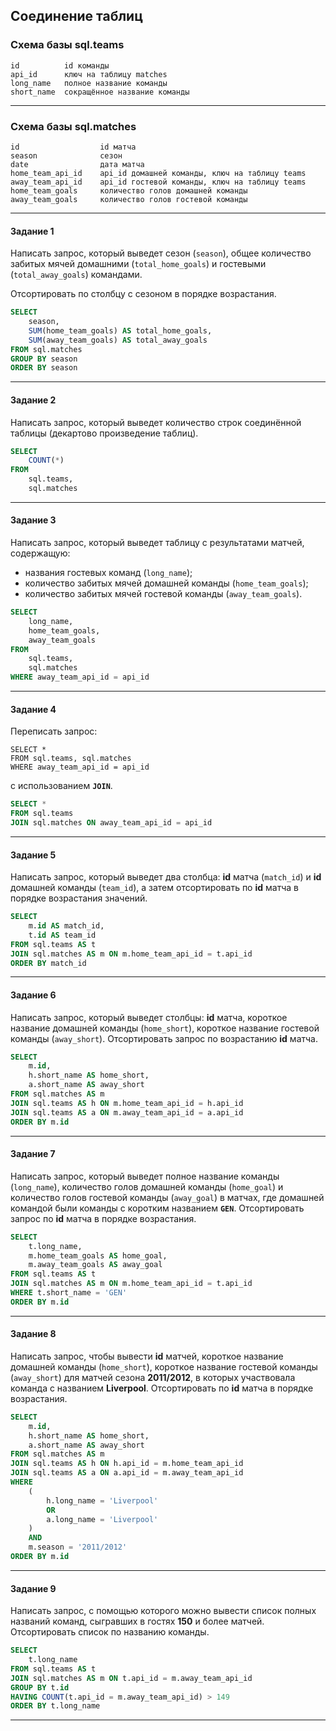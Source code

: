 ## Соединение таблиц ##

### Схема базы sql.teams ###

    id          id команды
    api_id      ключ на таблицу matches
    long_name   полное название команды
    short_name  сокращённое название команды

----

### Схема базы sql.matches ###

    id                  id матча
    season              сезон
    date                дата матча
    home_team_api_id    api_id домашней команды, ключ на таблицу teams
    away_team_api_id    api_id гостевой команды, ключ на таблицу teams
    home_team_goals     количество голов домашней команды
    away_team_goals     количество голов гостевой команды

----

#### **Задание 1** ####

Написать запрос, который выведет сезон (`season`), общее количество забитых
мячей домашними (`total_home_goals`) и гостевыми (`total_away_goals`) командами.

Отсортировать по столбцу с сезоном в порядке возрастания.

```sql
SELECT
    season,
    SUM(home_team_goals) AS total_home_goals,
    SUM(away_team_goals) AS total_away_goals
FROM sql.matches
GROUP BY season
ORDER BY season
```

----

#### **Задание 2** ####

Написать запрос, который выведет количество строк соединённой таблицы (декартово
произведение таблиц).

```sql
SELECT
    COUNT(*)
FROM
    sql.teams,
    sql.matches
```

----

#### **Задание 3** ####

Написать запрос, который выведет таблицу с результатами матчей, содержащую:

- названия гостевых команд (`long_name`);
- количество забитых мячей домашней команды (`home_team_goals`);
- количество забитых мячей гостевой команды (`away_team_goals`).

```sql
SELECT
    long_name,
    home_team_goals,
    away_team_goals
FROM
    sql.teams,
    sql.matches
WHERE away_team_api_id = api_id
```

----

#### **Задание 4** ####

Переписать запрос:

```text
SELECT *
FROM sql.teams, sql.matches
WHERE away_team_api_id = api_id
```

с использованием **`JOIN`**.

```sql
SELECT *
FROM sql.teams
JOIN sql.matches ON away_team_api_id = api_id
```

----

#### **Задание 5** ####

Написать запрос, который выведет два столбца: **id** матча (`match_id`) и **id**
домашней команды (`team_id`), а затем отсортировать по **id** матча в порядке
возрастания значений.

```sql
SELECT
    m.id AS match_id,
    t.id AS team_id
FROM sql.teams AS t
JOIN sql.matches AS m ON m.home_team_api_id = t.api_id
ORDER BY match_id
```

----

#### **Задание 6** ####

Написать запрос, который выведет столбцы: **id** матча, короткое название
домашней команды (`home_short`), короткое название гостевой команды
(`away_short`). Отсортировать запрос по возрастанию **id** матча.

```sql
SELECT
    m.id,
    h.short_name AS home_short,
    a.short_name AS away_short
FROM sql.matches AS m
JOIN sql.teams AS h ON m.home_team_api_id = h.api_id
JOIN sql.teams AS a ON m.away_team_api_id = a.api_id
ORDER BY m.id
```

----

#### **Задание 7** ####

Написать запрос, который выведет полное название команды (`long_name`),
количество голов домашней команды (`home_goal`) и количество голов гостевой
команды (`away_goal`) в матчах, где домашней командой были команды с коротким
названием **`GEN`**. Отсортировать запрос по **id** матча в порядке возрастания.

```sql
SELECT
    t.long_name,
    m.home_team_goals AS home_goal,
    m.away_team_goals AS away_goal
FROM sql.teams AS t
JOIN sql.matches AS m ON m.home_team_api_id = t.api_id
WHERE t.short_name = 'GEN'
ORDER BY m.id
```

----

#### **Задание 8** ####

Написать запрос, чтобы вывести **id** матчей, короткое название домашней
команды (`home_short`), короткое название гостевой команды (`away_short`) для
матчей сезона **2011/2012**, в которых участвовала команда с названием
**Liverpool**. Отсортировать по **id** матча в порядке возрастания.

```sql
SELECT
    m.id,
    h.short_name AS home_short,
    a.short_name AS away_short
FROM sql.matches AS m
JOIN sql.teams AS h ON h.api_id = m.home_team_api_id
JOIN sql.teams AS a ON a.api_id = m.away_team_api_id
WHERE
    (
        h.long_name = 'Liverpool'
        OR
        a.long_name = 'Liverpool'
    )
    AND
    m.season = '2011/2012'
ORDER BY m.id
```

----

#### **Задание 9** ####

Написать запрос, с помощью которого можно вывести список полных названий команд,
сыгравших в гостях **150** и более матчей. Отсортировать список по названию
команды.

```sql
SELECT
    t.long_name
FROM sql.teams AS t
JOIN sql.matches AS m ON t.api_id = m.away_team_api_id
GROUP BY t.id
HAVING COUNT(t.api_id = m.away_team_api_id) > 149
ORDER BY t.long_name
```

----
